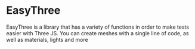 # EasyThree
EasyThree is a library that has a variety of functions 	in order to make tests easier with Three JS. You can create meshes with a single line of code, as well as materials, lights and more
